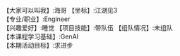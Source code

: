【大家可以叫我】:海哥 
【坐标】:江湖见3  
【专业/职业】:Engineer   
【兴趣爱好】:睡觉
【项目技能】:带队伍
【组队情况】:未组队  
【本课程学习基础】:GenAI  
【本期活动目标】:求进步 